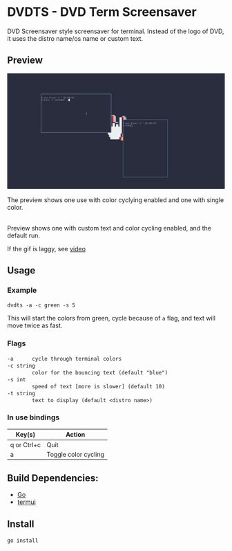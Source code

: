 # DVDTS - DVD Term Screensaver

DVD Screensaver style screensaver for terminal.
Instead of the logo of DVD, it uses the distro name/os name or custom text.

## Preview

![preview gif](readme_assets/dvdts.gif)

The preview shows one use with color cyclying enabled and one with single color.<br><br>

Preview shows one with custom text and color cycling enabled, and the default run.

If the gif is laggy, see [video](readme_assets/dvdts.mp4)

## Usage

### Example
```
dvdts -a -c green -s 5
```
This will start the colors from green, cycle because of `a` flag, and text will move twice as fast.

### Flags
```
-a      cycle through terminal colors
-c string
        color for the bouncing text (default "blue")
-s int
        speed of text [more is slower] (default 10)
-t string
        text to display (default <distro name>)
```

### In use bindings
|Key(s)     |Action    |
|-----------|----------|
|q or Ctrl+c|Quit      |
|a|Toggle color cycling|

## Build Dependencies:
- [Go](https://golang.org/)
- [termui](https://github.com/gizak/termui)

## Install
```
go install
```
